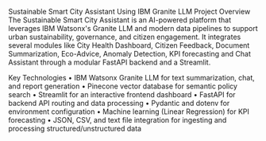 Sustainable Smart City Assistant Using IBM Granite LLM
Project Overview
The Sustainable Smart City Assistant is an AI-powered platform that leverages IBM Watsonx's Granite LLM and modern data pipelines to support urban sustainability, governance, and citizen engagement. It integrates several modules like City Health Dashboard, Citizen Feedback, Document Summarization, Eco-Advice, Anomaly Detection, KPI forecasting and Chat Assistant through a modular FastAPI backend and a Streamlit.

	
Key Technologies
•	IBM Watsonx Granite LLM for text summarization, chat, and report generation
•	Pinecone vector database for semantic policy search
•	Streamlit for an interactive frontend dashboard
•	FastAPI for backend API routing and data processing
•	Pydantic and dotenv for environment configuration
•	Machine learning (Linear Regression) for KPI forecasting
•	JSON, CSV, and text file integration for ingesting and processing structured/unstructured data
